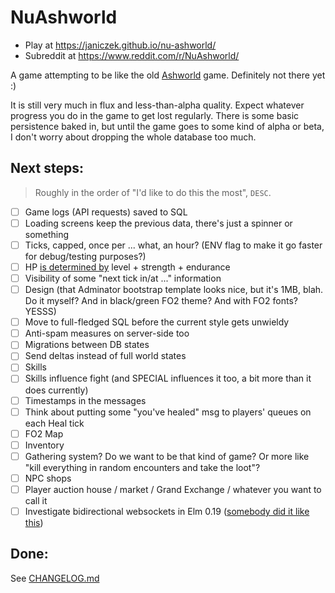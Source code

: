 # NuAshworld

* Play at https://janiczek.github.io/nu-ashworld/
* Subreddit at https://www.reddit.com/r/NuAshworld/

A game attempting to be like the old [Ashworld](http://web.archive.org/web/20090312000154/http://ashworld.webd.pl:80/index.php?strona=7) game. Definitely not there yet :)

It is still very much in flux and less-than-alpha quality. Expect whatever progress you do in the game to get lost regularly. There is some basic persistence baked in, but until the game goes to some kind of alpha or beta, I don't worry about dropping the whole database too much.

## Next steps:

> Roughly in the order of "I'd like to do this the most", `DESC`.

- [ ] Game logs (API requests) saved to SQL
- [ ] Loading screens keep the previous data, there's just a spinner or something
- [ ] Ticks, capped, once per ... what, an hour? (ENV flag to make it go faster for debug/testing purposes?)
- [ ] HP [is determined by](http://fallout.wikia.com/wiki/Hit_Points#Fallout_and_Fallout_2) level + strength + endurance
- [ ] Visibility of some "next tick in/at ..." information
- [ ] Design (that Adminator bootstrap template looks nice, but it's 1MB, blah. Do it myself? And in black/green FO2 theme? And with FO2 fonts? YESSS)
- [ ] Move to full-fledged SQL before the current style gets unwieldy
- [ ] Anti-spam measures on server-side too
- [ ] Migrations between DB states
- [ ] Send deltas instead of full world states
- [ ] Skills
- [ ] Skills influence fight (and SPECIAL influences it too, a bit more than it does currently)
- [ ] Timestamps in the messages
- [ ] Think about putting some "you've healed" msg to players' queues on each Heal tick
- [ ] FO2 Map
- [ ] Inventory
- [ ] Gathering system? Do we want to be that kind of game? Or more like "kill everything in random encounters and take the loot"?
- [ ] NPC shops
- [ ] Player auction house / market / Grand Exchange / whatever you want to call it
- [ ] Investigate bidirectional websockets in Elm 0.19 ([somebody did it like this](https://github.com/danneu/elm-mmo))

## Done:

See [CHANGELOG.md](https://github.com/Janiczek/nu-ashworld/blob/master/CHANGELOG.md)

